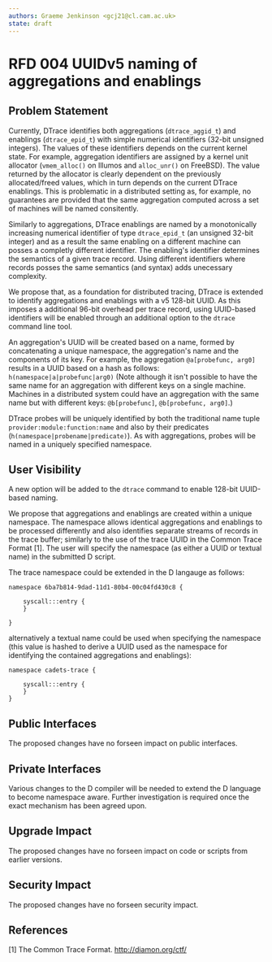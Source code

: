 ```yaml
---
authors: Graeme Jenkinson <gcj21@cl.cam.ac.uk>
state: draft
---
```


<!-- 
	This document is subject to the terms of BSD 2 Clause License.
    See LICENSE in this repository for more information.

    Copyright 2017 Graeme Jenkinson
-->

# RFD 004 UUIDv5 naming of aggregations and enablings

## Problem Statement

Currently, DTrace identifies both aggregations (`dtrace_aggid_t`) and enablings
(`dtrace_epid_t`) with simple numerical identifiers (32-bit unsigned integers).
The values of these identifiers depends on the current kernel state.  For
example, aggregation identifiers are assigned by a kernel unit allocator
(`vmem_alloc()` on Illumos and `alloc_unr()` on FreeBSD). The value returned by
the allocator is clearly dependent on the previously allocated/freed values,
which in turn depends on the current DTrace enablings. This is problematic in
a distributed setting as, for example, no guarantees are provided that the same
aggregation computed across a set of machines will be named consitently.

Similarly to aggregations, DTrace enablings are named by a monotonically
increasing numerical identifier of type `dtrace_epid_t` (an unsigned 32-bit
integer) and as a result the same enabling on a different machine can posses a
completly different identifier. The enabling's identifier determines the
semantics of a given trace record. Using different identifiers where records
posses the same semantics (and syntax) adds unecessary complexity.

We propose that, as a foundation for distributed tracing, DTrace is extended
to identify aggregations and enablings with a v5 128-bit UUID. As this imposes
a additional 96-bit overhead per trace record, using UUID-based identifiers will
be enabled through an additional option to the `dtrace` command line tool.

An aggregation's UUID will be created based on a name, formed by concatenating 
a unique namespace, the aggregation's name and the components of its key.
For example, the aggregation `@a[probefunc, arg0]` results in a UUID based on
a hash as follows: `h(namespace|a|probefunc|arg0)` (Note although it isn't
possible to have the same name for an aggregation with different keys on a single
machine. Machines in a distributed system could have an aggregation with the same
name but with different keys: `@b[probefunc]`, `@b[probefunc, arg0]`.)

DTrace probes will be uniquely identified by both the traditional name tuple
`provider:module:function:name` and also by their predicates (`h(namespace|probename|predicate)`).
As with aggregations, probes will be named in a uniquely specified namespace.
   
## User Visibility

A new option will be added to the `dtrace` command to enable 128-bit UUID-based
naming. 

We propose that aggregations and enablings are created within a unique namespace. The
namespace allows identical aggregations and enablings to be processed
differently and also identifies separate streams of records in the trace buffer;
similarly to the use of the trace UUID in the Common Trace Format [1]. The
user will specify the namespace (as either a UUID or textual name) in the submitted D script.

The trace namespace could be extended in the D langauge as follows:

```
namespace 6ba7b814-9dad-11d1-80b4-00c04fd430c8 {

	syscall:::entry {
	}

}
```

alternatively a textual name could be used when specifying the namespace
(this value is hashed to derive a UUID used as the namespace for identifying the
contained aggregations and enablings):

```
namespace cadets-trace {

	syscall:::entry {
	}
}
```

## Public Interfaces

The proposed changes have no forseen impact on public interfaces.

## Private Interfaces

Various changes to the D compiler will be needed to extend the D language to
become namespace aware. Further investigation is required once the exact
mechanism has been agreed upon.

## Upgrade Impact

The proposed changes have no forseen impact on code or scripts from earlier versions.

## Security Impact

The proposed changes have no forseen security impact.

## References

[1] The Common Trace Format. http://diamon.org/ctf/

